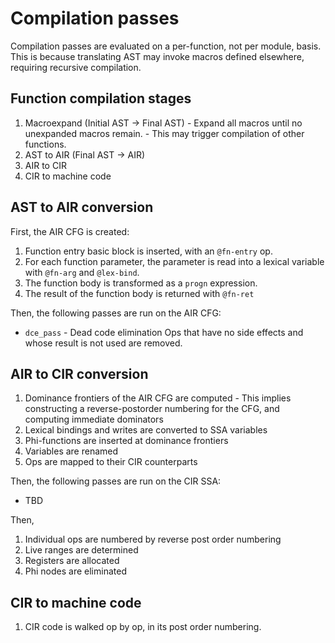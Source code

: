 # Compilation passes

Compilation passes are evaluated on a per-function, not per module, basis. This is because
translating AST may invoke macros defined elsewhere, requiring recursive compilation.

## Function compilation stages

  1. Macroexpand (Initial AST -> Final AST)
    - Expand all macros until no unexpanded macros remain.
    - This may trigger compilation of other functions.
  2. AST to AIR (Final AST -> AIR)
  3. AIR to CIR
  4. CIR to machine code

## AST to AIR conversion

First, the AIR CFG is created:

  1. Function entry basic block is inserted, with an `@fn-entry` op.
  2. For each function parameter, the parameter is read into a lexical variable with `@fn-arg` and `@lex-bind`.
  3. The function body is transformed as a `progn` expression.
  4. The result of the function body is returned with `@fn-ret`

Then, the following passes are run on the AIR CFG:

  - `dce_pass` - Dead code elimination
    Ops that have no side effects and whose result is not used are removed.

## AIR to CIR conversion

  1. Dominance frontiers of the AIR CFG are computed
    - This implies constructing a reverse-postorder numbering for the CFG, and computing immediate dominators
  2. Lexical bindings and writes are converted to SSA variables
  3. Phi-functions are inserted at dominance frontiers
  4. Variables are renamed
  5. Ops are mapped to their CIR counterparts

Then, the following passes are run on the CIR SSA:

  - TBD

Then,

  1. Individual ops are numbered by reverse post order numbering
  2. Live ranges are determined
  3. Registers are allocated
  4. Phi nodes are eliminated

## CIR to machine code

  1. CIR code is walked op by op, in its post order numbering.

